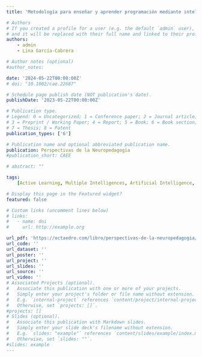 ```yaml
---
title: 'Metodología para enseñar y aprender programación mediante inteligencias múltiples y ChatGPT'

# Authors
# If you created a profile for a user (e.g. the default `admin` user), write the username (folder name) here
# and it will be replaced with their full name and linked to their profile.
authors:
    - admin
    - Lina García-Cabrera

# Author notes (optional)
#author_notes:

date: '2024-05-22T00:00:00Z'
# doi: "10.1002/cae.22687"

# Schedule page publish date (NOT publication's date).
publishDate: '2023-05-22T00:00:00Z'

# Publication type.
# Legend: 0 = Uncategorized; 1 = Conference paper; 2 = Journal article;
# 3 = Preprint / Working Paper; 4 = Report; 5 = Book; 6 = Book section;
# 7 = Thesis; 8 = Patent
publication_types: ['6']

# Publication name and optional abbreviated publication name.
publication: Perspectivas de la Neuropedagogía
#publication_short: CAEE

# abstract: ""

tags:
    [Active Learning, Multiple Intelligences, Artificial Intelligence, ChatGPT]

# Display this page in the Featured widget?
featured: false

# Custom links (uncomment lines below)
# links:
#   - name: doi
#     url: http://example.org

url_pdf: 'https://octaedro.com/libro/perspectivas-de-la-neuropedagogia/ '
url_code: ''
url_dataset: ''
url_poster: ''
url_project: ''
url_slides: ''
url_source: ''
url_video: ''
# Associated Projects (optional).
#   Associate this publication with one or more of your projects.
#   Simply enter your project's folder or file name without extension.
#   E.g. `internal-project` references `content/project/internal-project/index.md`.
#   Otherwise, set `projects: []`.
#projects: []
# Slides (optional).
#   Associate this publication with Markdown slides.
#   Simply enter your slide deck's filename without extension.
#   E.g. `slides: "example"` references `content/slides/example/index.md`.
#   Otherwise, set `slides: ""`.
#slides: example
---
```

